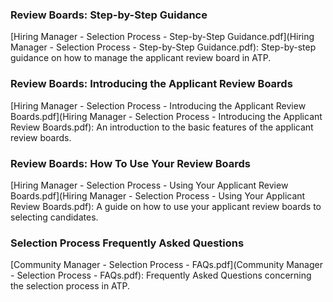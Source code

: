 ### Review Boards: Step-by-Step Guidance 
[Hiring Manager - Selection Process - Step-by-Step Guidance.pdf](Hiring Manager - Selection Process - Step-by-Step Guidance.pdf): Step-by-step guidance on how to manage the applicant review board in ATP. 

### Review Boards: Introducing the Applicant Review Boards 
[Hiring Manager - Selection Process - Introducing the Applicant Review Boards.pdf](Hiring Manager - Selection Process - Introducing the Applicant Review Boards.pdf): An introduction to the basic features of the applicant review boards. 

### Review Boards: How To Use Your Review Boards 
[Hiring Manager - Selection Process - Using Your Applicant Review Boards.pdf](Hiring Manager - Selection Process - Using Your Applicant Review Boards.pdf): A guide on how to use your applicant review boards to selecting candidates. 

### Selection Process Frequently Asked Questions 
[Community Manager - Selection Process - FAQs.pdf](Community Manager - Selection Process - FAQs.pdf): Frequently Asked Questions concerning the selection process in ATP. 
